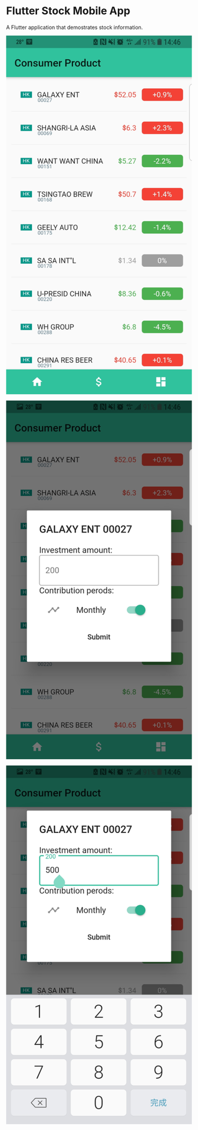 # Flutter Stock Mobile App

A Flutter application that demostrates stock information.


![image 1](https://github.com/adwonghk/Flutter-Stock-Mobile-App/blob/master/Screenshot1.jpg)

![image 2](https://github.com/adwonghk/Flutter-Stock-Mobile-App/blob/master/Screenshot2.jpg)

![image 3](https://github.com/adwonghk/Flutter-Stock-Mobile-App/blob/master/Screenshot3.jpg)

